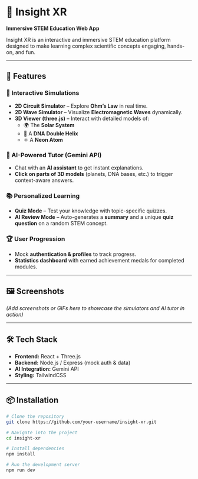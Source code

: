 # 🌌 Insight XR  
**Immersive STEM Education Web App**  

Insight XR is an interactive and immersive STEM education platform designed to make learning complex scientific concepts engaging, hands-on, and fun.  

---

## 🚀 Features  

### 🔬 Interactive Simulations  
- **2D Circuit Simulator** – Explore **Ohm’s Law** in real time.  
- **2D Wave Simulator** – Visualize **Electromagnetic Waves** dynamically.  
- **3D Viewer (three.js)** – Interact with detailed models of:  
  - 🌍 The **Solar System**  
  - 🧬 A **DNA Double Helix**  
  - ⚛️ A **Neon Atom**  

### 🤖 AI-Powered Tutor (Gemini API)  
- Chat with an **AI assistant** to get instant explanations.  
- **Click on parts of 3D models** (planets, DNA bases, etc.) to trigger context-aware answers.  

### 📚 Personalized Learning  
- **Quiz Mode** – Test your knowledge with topic-specific quizzes.  
- **AI Review Mode** – Auto-generates a **summary** and a unique **quiz question** on a random STEM concept.  

### 🏆 User Progression  
- Mock **authentication & profiles** to track progress.  
- **Statistics dashboard** with earned achievement medals for completed modules.  

---

## 🖼️ Screenshots  
*(Add screenshots or GIFs here to showcase the simulators and AI tutor in action)*  

---

## 🛠️ Tech Stack  
- **Frontend:** React + Three.js  
- **Backend:** Node.js / Express (mock auth & data)  
- **AI Integration:** Gemini API  
- **Styling:** TailwindCSS  

---

## 📦 Installation  

```bash
# Clone the repository
git clone https://github.com/your-username/insight-xr.git

# Navigate into the project
cd insight-xr

# Install dependencies
npm install

# Run the development server
npm run dev
